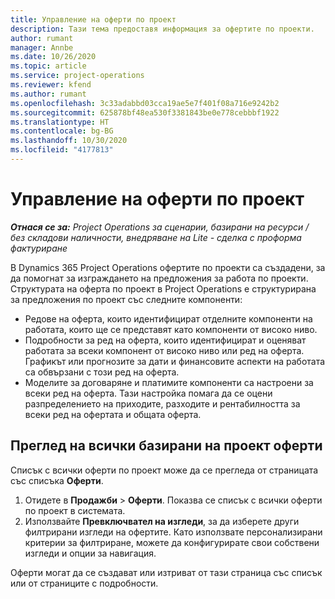 ```yaml
---
title: Управление на оферти по проект
description: Тази тема предоставя информация за офертите по проекти.
author: rumant
manager: Annbe
ms.date: 10/26/2020
ms.topic: article
ms.service: project-operations
ms.reviewer: kfend
ms.author: rumant
ms.openlocfilehash: 3c33adabbd03cca19ae5e7f401f08a716e9242b2
ms.sourcegitcommit: 625878bf48ea530f3381843be0e778cebbbf1922
ms.translationtype: HT
ms.contentlocale: bg-BG
ms.lasthandoff: 10/30/2020
ms.locfileid: "4177813"
---
```

# <a name="manage-project-quotes"></a>Управление на оферти по проект

_**Отнася се за:** Project Operations за сценарии, базирани на ресурси / без складови наличности, внедряване на Lite - сделка с проформа фактуриране_

В Dynamics 365 Project Operations офертите по проекти са създадени, за да помогнат за изграждането на предложения за работа по проекти. Структурата на оферта по проект в Project Operations е структурирана за предложения по проект със следните компоненти:

  - Редове на оферта, които идентифицират отделните компоненти на работата, които ще се представят като компоненти от високо ниво.
  - Подробности за ред на оферта, които идентифицират и оценяват работата за всеки компонент от високо ниво или ред на оферта. Графикът или прогнозите за дати и финансовите аспекти на работата са обвързани с този ред на оферта.
  - Моделите за договаряне и платимите компоненти са настроени за всеки ред на оферта. Тази настройка помага да се оцени разпределението на приходите, разходите и рентабилността за всеки ред на офертата и общата оферта.

## <a name="view-all-project-based-quotes"></a>Преглед на всички базирани на проект оферти

Списък с всички оферти по проект може да се прегледа от страницата със списъка **Оферти**. 

1. Отидете в **Продажби** > **Оферти**. Показва се списък с всички оферти по проект в системата. 
2. Използвайте **Превключвател на изгледи**, за да изберете други филтрирани изгледи на офертите. Като използвате персонализирани критерии за филтриране, можете да конфигурирате свои собствени изгледи и опции за навигация.

Оферти могат да се създават или изтриват от тази страница със списък или от страниците с подробности.
